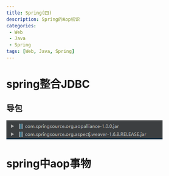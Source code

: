 ```yaml
---
title: Spring(四)
description: Spring的Aop初识
categories:
 - Web
 - Java
 - Spring
tags: [Web, Java, Spring]
---
```


# spring整合JDBC

## 导包
![](/assets/images/Spring/aop_configuration.PNG)



# spring中aop事物








































































































